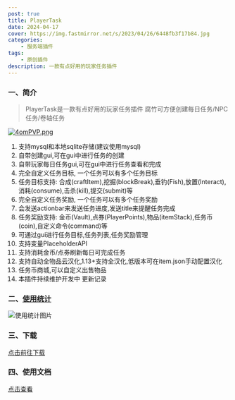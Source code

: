 ```yaml
---
post: true
title: PlayerTask
date: 2024-04-17
cover: https://img.fastmirror.net/s/2023/04/26/6448fb3f17b84.jpg
categories:
    - 服务端插件
tags:
    - 原创插件
description: 一款有点好用的玩家任务插件
---
```


### 一、简介

> PlayerTask是一款有点好用的玩家任务插件
> 腐竹可方便创建每日任务/NPC任务/卷轴任务

[![4omPVP.png](https://z3.ax1x.com/2021/09/30/4omPVP.png)](https://imgtu.com/i/4omPVP)

1. 支持mysql和本地sqlite存储(建议使用mysql)
2. 自带创建gui,可在gui中进行任务的创建
3. 自带玩家每日任务gui,可在gui中进行任务查看和完成
4. 完全自定义任务目标, 一个任务可以有多个任务目标
5. 任务目标支持: 合成(craftItem),挖掘(blockBreak),垂钓(Fish),放置(Interact),消耗(consume),击杀(kill),提交(submit)等
6. 完全自定义任务奖励, 一个任务可以有多个任务奖励
7. 会发送actionbar来发送任务进度,发送title来提醒任务完成
8. 任务奖励支持: 金币(Vault),点券(PlayerPoints),物品(itemStack),任务币(coin),自定义命令(command)等
9. 可通过gui进行任务目标,任务列表,任务奖励管理
10. 支持变量PlaceholderAPI
11. 支持消耗金币/点券刷新每日可完成任务
12. 支持自动全物品云汉化,1.13+支持全汉化,低版本可在item.json手动配置汉化
13. 任务币商城,可以自定义出售物品
14. 本插件持续维护开发中 更新记录

### 二、[使用统计](https://bstats.org/plugin/bukkit/PlayerTask/8144)

![使用统计图片](https://bstats.org/signatures/bukkit/PlayerTask.svg)

### 三、下载

[点击前往下载](https://www.alipan.com/s/VSzoKNrp9ku)

### 四、使用文档

[点击查看](https://ricedoc.handyplus.cn/wiki/PlayerTask/README)
